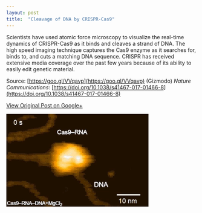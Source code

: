 ```yaml
---
layout: post
title:  "Cleavage of DNA by CRISPR-Cas9"
---
```


Scientists have used atomic force microscopy to visualize the real-time dynamics of CRISPR-Cas9 as it binds and cleaves a strand of DNA. The high speed imaging technique captures the Cas9 enzyme as it searches for, binds to, and cuts a matching DNA sequence. CRISPR has received extensive media coverage over the past few years because of its ability to easily edit genetic material.

Source: [https://goo.gl/VVqavp](https://goo.gl/VVqavp) (Gizmodo)
_Nature Communications_: [https://doi.org/10.1038/s41467-017-01466-8](https://doi.org/10.1038/s41467-017-01466-8)

[View Original Post on Google+](https://plus.google.com/+ColinSullender/posts/4xEuVtA7ZMG)

![Cleavage of DNA by CRISPR-Cas9](/assets/img/2017-11-25-CRISPR-DNA.gif)
